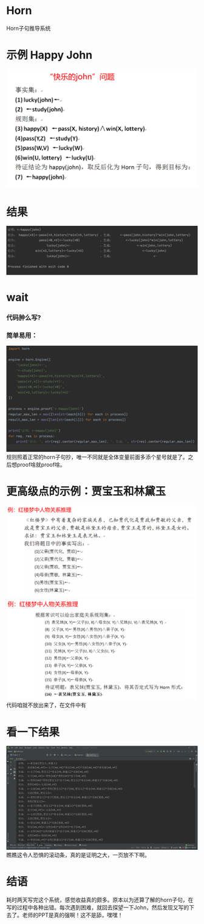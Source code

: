 # Horn
Horn子句推导系统

# 示例 Happy John
<img src="readme_asset/happy_john.png" alt="happy_john" >

# 结果
<img src="readme_asset/happy_john_result.png" alt="happy_john_result" >

# wait
### 代码肿么写?
### 简单易用：
<img src="readme_asset/happy_john_code.png" alt="happy_john_code" >
规则照着正常的horn子句抄，唯一不同就是全体变量前面多添个星号就是了。之后想proof啥就proof啥。

# 更高级点的示例：贾宝玉和林黛玉
<img src="readme_asset/贾宝玉林黛玉_1.png" alt="lj_1" >
<img src="readme_asset/贾宝玉林黛玉_2.png" alt="lj_2" >
代码咱就不放出来了，在文件中有

# 看一下结果
<img src="readme_asset/贾宝玉林黛玉_result.png" alt="lj_result" >
瞧瞧这令人恐惧的滚动条，真的是证明之大，一页放不下啊。

# 结语
耗时两天写完这个系统，感觉收益真的颇多。原本以为还算了解的horn子句，在写的过程中各种出错。每次遇到困难，就回去探望一下John，然后发现又写的下去了。老师的PPT是真的强啊！这不是舔，嘿嘿！
